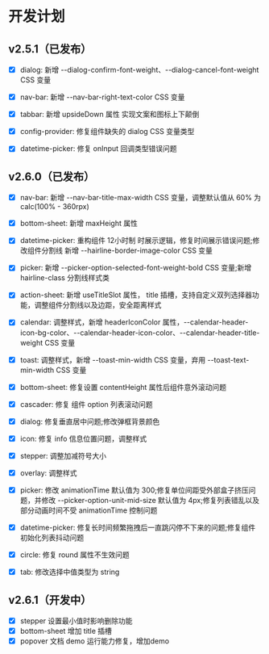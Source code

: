 # 开发计划

## v2.5.1（已发布）

- [x] dialog: 新增 --dialog-confirm-font-weight、--dialog-cancel-font-weight CSS 变量
- [x] nav-bar: 新增 --nav-bar-right-text-color CSS 变量
- [x] tabbar: 新增 upsideDown 属性 实现文案和图标上下颠倒
- [x] config-provider: 修复组件缺失的 dialog CSS 变量类型
- [x] datetime-picker: 修复 onInput 回调类型错误问题


## v2.6.0（已发布）

- [x] nav-bar: 新增 --nav-bar-title-max-width CSS 变量，调整默认值从 60% 为 calc(100% - 360rpx)
- [x] bottom-sheet: 新增 maxHeight 属性
- [x] datetime-picker: 重构组件 12小时制 时展示逻辑，修复时间展示错误问题;修改组件分割线 新增 --hairline-border-image-color CSS 变量
- [x] picker: 新增 --picker-option-selected-font-weight-bold CSS 变量;新增 hairline-class 分割线样式类
- [x] action-sheet: 新增 useTitleSlot 属性， title 插槽，支持自定义双列选择器功能，调整组件分割线以及边距，安全距离样式
- [x] calendar: 调整样式，新增 headerIconColor 属性，--calendar-header-icon-bg-color、--calendar-header-icon-color、--calendar-header-title-weight CSS 变量
- [x] toast: 调整样式，新增 --toast-min-width CSS 变量，弃用 --toast-text-min-width CSS 变量
- [x] bottom-sheet: 修复设置 contentHeight 属性后组件意外滚动问题
- [x] cascader: 修复 组件 option 列表滚动问题
- [x] dialog: 修复垂直居中问题;修改弹框背景颜色
- [x] icon: 修复 info 信息位置问题，调整样式
- [x] stepper: 调整加减符号大小
- [x] overlay: 调整样式
- [x] picker: 修改 animationTime 默认值为 300;修复单位间距受外部盒子挤压问题，并修改 --picker-option-unit-mid-size 默认值为 4px;修复列表错乱以及部分动画时间不受 animationTime 控制问题
- [x] datetime-picker: 修复长时间频繁拖拽后一直跳闪停不下来的问题;修复组件初始化列表抖动问题
- [x] circle: 修复 round 属性不生效问题
- [x] tab: 修改选择中值类型为 string


## v2.6.1（开发中）

- [x] stepper 设置最小值时影响删除功能
- [x] bottom-sheet 增加 title 插槽
- [x] popover 文档 demo 运行能力修复，增加demo
